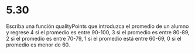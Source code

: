 # 5.30

Escriba una función qualityPoints que introduzca el promedio de un alumno y regrese 4 si el promedio es entre 90-100, 3 si el promedio es entre 80-89, 2 si el promedio es entre 70-79, 1 si el promedio está entre 60-69, 0 si el promedio es menor de 60.
